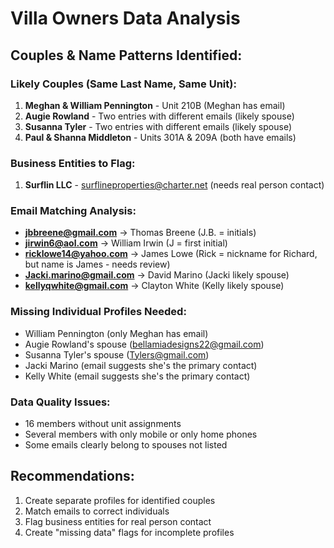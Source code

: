 # Villa Owners Data Analysis

## Couples & Name Patterns Identified:

### **Likely Couples (Same Last Name, Same Unit):**
1. **Meghan & William Pennington** - Unit 210B (Meghan has email)
2. **Augie Rowland** - Two entries with different emails (likely spouse)
3. **Susanna Tyler** - Two entries with different emails (likely spouse)
4. **Paul & Shanna Middleton** - Units 301A & 209A (both have emails)

### **Business Entities to Flag:**
1. **Surflin LLC** - surflineproperties@charter.net (needs real person contact)

### **Email Matching Analysis:**
- **jbbreene@gmail.com** → Thomas Breene (J.B. = initials)
- **jirwin6@aol.com** → William Irwin (J = first initial)
- **ricklowe14@yahoo.com** → James Lowe (Rick = nickname for Richard, but name is James - needs review)
- **Jacki.marino@gmail.com** → David Marino (Jacki likely spouse)
- **kellyqwhite@gmail.com** → Clayton White (Kelly likely spouse)

### **Missing Individual Profiles Needed:**
- William Pennington (only Meghan has email)
- Augie Rowland's spouse (bellamiadesigns22@gmail.com)
- Susanna Tyler's spouse (Tylers@gmail.com)
- Jacki Marino (email suggests she's the primary contact)
- Kelly White (email suggests she's the primary contact)

### **Data Quality Issues:**
- 16 members without unit assignments
- Several members with only mobile or only home phones
- Some emails clearly belong to spouses not listed

## Recommendations:
1. Create separate profiles for identified couples
2. Match emails to correct individuals
3. Flag business entities for real person contact
4. Create "missing data" flags for incomplete profiles
